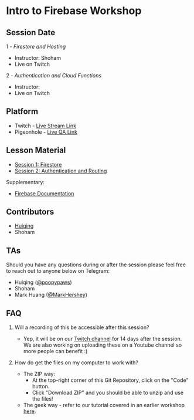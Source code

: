 # Intro to Firebase Workshop

## Session Date

1 - *Firestore and Hosting*

- Instructor: Shoham
- Live on Twitch

2 - *Authentication and Cloud Functions*

- Instructor:
- Live on Twitch

## Platform

- Twitch - [Live Stream Link](https://www.twitch.tv/3dcdsc)
- Pigeonhole - [Live QA Link]()

## Lesson Material

- [Session 1: Firestore](./Lesson1/1-Firestore)
- [Session 2: Authentication and Routing](./Lesson2/2-AuthenticationAndRouting.md)

Supplementary:

- [Firebase Documentation](https://firebase.google.com/docs)

## Contributors

- [Huiqing](https://github.com/LinHuiqing)
- Shoham

## TAs

Should you have any questions during or after the session please feel free to reach out to anyone below on Telegram:

- Huiqing ([@poopypaws](https://t.me/poopypaws))
- Shoham
- Mark Huang ([@MarkHershey](https://t.me/MarkHershey))

## FAQ

1. Will a recording of this be accessible after this session?
    - Yep, it will be on our [Twitch channel](https://www.twitch.tv/3dcdsc) for 14 days after the session. We are also working on uploading these on a Youtube channel so more people can benefit :)

2. How do get the files on my computer to work with?
    - The ZIP way:
        - At the top-right corner of this Git Repository, click on the "Code" button.
        - Click "Download ZIP" and you should be able to unzip and use the files!
    - The geek way - refer to our tutorial covered in an earlier workshop [here](https://github.com/3DCdsc/Intro_to_Git_Workshop/blob/master/2_Git_With_Github.md#43-cloning-the-repository).
